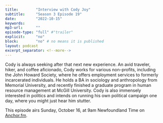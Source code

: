 ```yaml
---
title:        "Interview with Cody Joy"
subtitle:     "Season 3 Episode 19"
date:         "2022-10-15"
keywords:
mp3-url:      ""
episode-type: "full" #"trailer"
explicit:     "no"
block:        "no" # no means it is published
layout: podcast
excerpt_separator: <!--more-->
---
```


Cody is always seeking after that next new experience. An avid traveler, hiker, and coffee aficionado, Cody works for various non-profits, including the John Howard Society, where he offers employment services to formerly incarcerated individuals. He holds a BA in sociology and anthropology from Memorial University, and recently finished a graduate program in human resource management at McGill University. Cody is also immensely interested in politics and intends on running his own political campaign one day, where you might just hear him stutter.

This episode airs Sunday, October 16, at 9am Newfoundland Time on [Anchor.fm](https://anchor.fm/somestutterluh).
